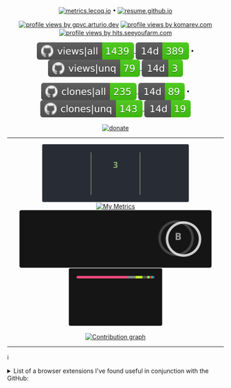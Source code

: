 <!--
**andry81/andry81** is a ✨ _special_ ✨ repository because its `README.md` (this file) appears on your GitHub profile.

Here are some ideas to get you started:

- 🔭 I’m currently working on ...
- 🌱 I’m currently learning ...
- 👯 I’m looking to collaborate on ...
- 🤔 I’m looking for help with ...
- 💬 Ask me about ...
- 📫 How to reach me: ...
- 😄 Pronouns: ...
- ⚡ Fun fact: ...
-->

<p align="center">
  <a href="https://metrics.lecoq.io/about/andry81">
    <img src="https://github.com/andry81-cache/andry81--gh-content-cache/raw/master/common/badges/stats/metrics--lecoq--io.svg" valign="middle" alt="metrics.lecoq.io"></a>
• <a href="https://resume.github.io/?andry81">
    <img src="https://github.com/andry81-cache/andry81--gh-content-cache/raw/master/common/badges/stats/resume--github--io.svg" valign="middle" alt="resume.github.io"></a>
</p>

<p align="center">
<!-- -->
  <a href="https://github.com/arturssmirnovs/github-profile-views-counter"><img src="https://gpvc.arturio.dev/andry81" valign="middle" alt="profile views by gpvc.arturio.dev" /></a>
  <a href="https://github.com/antonkomarev/github-profile-views-counter"><img src="https://komarev.com/ghpvc/?username=andry81" valign="middle" alt="profile views by komarev.com" /></a>
  <a href="https://github.com/gjbae1212/hit-counter">
    <img src="https://hits.seeyoufarm.com/api/count/incr/badge.svg?url=https%3A%2F%2Fgithub.com%2Fandry81&count_bg=%2379C83D&title_bg=%23555555&icon=&icon_color=%23E7E7E7&title=hits&edge_flat=false" valign="middle" alt="profile views by hits.seeyoufarm.com" /></a>
<!-- -- >
• <a href="https://wakatime.com/@77c61a49-38df-412b-aa80-3ab075bfe7e1"><img src="https://wakatime.com/badge/user/77c61a49-38df-412b-aa80-3ab075bfe7e1.svg" valign="middle" alt="total code activity" /></a>
<!-- -->
</p>

<p align="center">
  <a href="https://github.com/andry81/andry81--gh-stats/commits/master/traffic/views">
    <img src="https://github.com/andry81-cache/andry81--gh-content-cache/raw/master/repo/andry81/andry81/badges/traffic/views/all.svg" valign="middle" alt="GitHub views|any|total" />
    <img src="https://github.com/andry81-cache/andry81--gh-content-cache/raw/master/repo/andry81/andry81/badges/traffic/views/all-14d.svg" valign="middle" alt="GitHub views|any|14d" /></a>
• <a href="https://github.com/andry81/andry81--gh-stats/commits/master/traffic/views">
    <img src="https://github.com/andry81-cache/andry81--gh-content-cache/raw/master/repo/andry81/andry81/badges/traffic/views/unq.svg" valign="middle" alt="GitHub views|unique per day|total" />
    <img src="https://github.com/andry81-cache/andry81--gh-content-cache/raw/master/repo/andry81/andry81/badges/traffic/views/unq-14d.svg" valign="middle" alt="GitHub views|unique per day|14d" /></a>
</p>

<p align="center">
  <a href="https://github.com/andry81/andry81--gh-stats/commits/master/traffic/clones">
    <img src="https://github.com/andry81-cache/andry81--gh-content-cache/raw/master/repo/andry81/andry81/badges/traffic/clones/all.svg" valign="middle" alt="GitHub clones|any|total" />
    <img src="https://github.com/andry81-cache/andry81--gh-content-cache/raw/master/repo/andry81/andry81/badges/traffic/clones/all-14d.svg" valign="middle" alt="GitHub clones|any|14d" /></a>
• <a href="https://github.com/andry81/andry81--gh-stats/commits/master/traffic/clones">
    <img src="https://github.com/andry81-cache/andry81--gh-content-cache/raw/master/repo/andry81/andry81/badges/traffic/clones/unq.svg" valign="middle" alt="GitHub clones|unique per day|total" />
    <img src="https://github.com/andry81-cache/andry81--gh-content-cache/raw/master/repo/andry81/andry81/badges/traffic/clones/unq-14d.svg" valign="middle" alt="GitHub clones|unique per day|14d" /></a>
</p>

<p align="center">
  <a href="https://github.com/andry81/donate"><img src="https://github.com/andry81-cache/andry81--gh-content-cache/raw/master/common/badges/donate/donate.svg" valign="middle" alt="donate" /></a>
</p>

---

<p align="center">
  <!-- https://github.com/anuraghazra/github-readme-stats -->
  <a href="https://github.com/DenverCoder1/github-readme-streak-stats">
    <img src="https://github.com/andry81-cache/andry81--gh-content-cache/raw/master/repo/andry81/andry81/stickers/readme-stats/streak-stats-herokuapp.svg" height="135px" valign="middle" alt="Streak stats" /></a><br />
  <a href="https://github.com/lowlighter/metrics">
    <img src="https://github.com/andry81-cache/andry81--gh-content-cache/raw/master/repo/andry81/andry81/stickers/readme-stats/metrics-lecoq.svg" valign="middle" alt="My Metrics" /></a><br />
  <a href="https://github.com/anuraghazra/github-readme-stats">
    <img src="https://github.com/andry81-cache/andry81--gh-content-cache/raw/master/repo/andry81/andry81/stickers/readme-stats/readme-stats-vercel.svg" height="135px" valign="middle" alt="My GitHub" /></a>
  <a href="https://github.com/anuraghazra/github-readme-stats">
    <img src="https://github.com/andry81-cache/andry81--gh-content-cache/raw/master/repo/andry81/andry81/stickers/readme-stats/readme-stats-vercel--top-langs.svg" height="135px" valign="middle" alt="Top Langs" /></a>
  <!-- -- >
  <a href="https://wakatime.com/@77c61a49-38df-412b-aa80-3ab075bfe7e1""><img src="https://github-readme-stats.vercel.app/api/wakatime?username=77c61a49-38df-412b-aa80-3ab075bfe7e1&layout=compact&theme=prussian&langs_count=10&count_private=true&include_all_commits=true" valign="middle" alt="Wakatime stats" /></a>
  <!-- -->
</p>

<p align="center">
  <!-- https://github.com/Ashutosh00710/github-readme-activity-graph#deploy-on-your-own-heroku-instance -->
  <a href="https://github.com/Ashutosh00710/github-readme-activity-graph">
    <img src="https://github.com/andry81-cache/andry81--gh-content-cache/raw/master/repo/andry81/andry81/stickers/readme-stats/activity-graph-herokuapp.svg" width="600px" valign="middle" alt="Contribution graph" /></a>
</p>

---

:information_source:
<details>
  <summary>List of a browser extensions I've found useful in conjunction with the GitHub:</summary>
  <list>
    <li>Refined GitHub: https://addons.mozilla.org/firefox/addon/refined-github- | https://github.com/refined-github/refined-github</li>
    <li>Octotree - GitHub code tree: https://addons.mozilla.org/firefox/addon/octotree | https://github.com/ovity/octotree</li>
    <li>GitHub Repository List Badges: https://addons.mozilla.org/firefox/addon/github-repository-list-badges/ | https://github.com/dword-design/github-repository-list-badges</li>
    <li>CodeFlower: https://addons.mozilla.org/firefox/addon/codeflower/ | https://github.com/jmensch1/codeflower</li>
    <li>Notifier for GitHub: https://addons.mozilla.org/firefox/addon/notifier-for-github | https://github.com/sindresorhus/notifier-for-github</li>
    <li>Github Repository Size: https://addons.mozilla.org/firefox/addon/github-repo-size | https://github.com/Shywim/github-repo-size</li>
    <li>GitHub Latest Release: https://addons.mozilla.org/firefox/addon/github-saved-filters | https://github.com/dword-design/github-latest-release</li>
    <li>GitHub Downloads: https://addons.mozilla.org/firefox/addon/github-downloads | https://github.com/samuelmeuli/github-downloads</li>
  </list>
</details>
